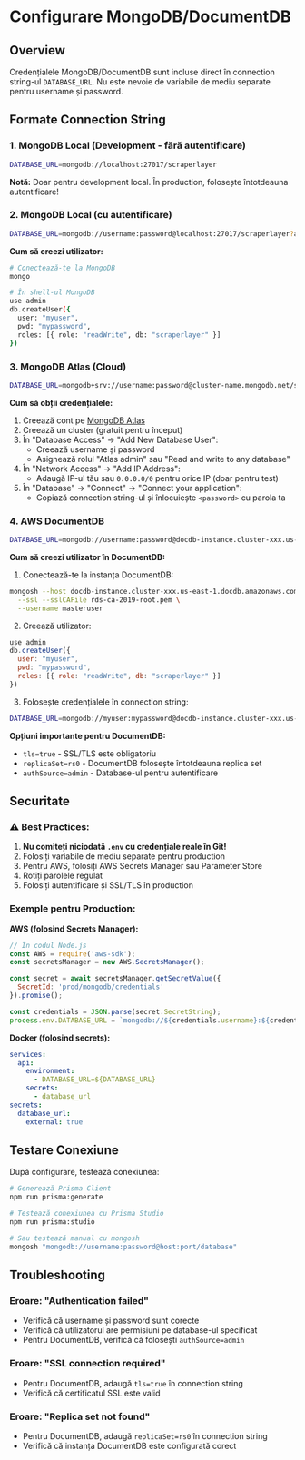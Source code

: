 # Configurare MongoDB/DocumentDB

## Overview

Credențialele MongoDB/DocumentDB sunt incluse direct în connection string-ul `DATABASE_URL`. Nu este nevoie de variabile de mediu separate pentru username și password.

## Formate Connection String

### 1. MongoDB Local (Development - fără autentificare)

```bash
DATABASE_URL=mongodb://localhost:27017/scraperlayer
```

**Notă:** Doar pentru development local. În production, folosește întotdeauna autentificare!

### 2. MongoDB Local (cu autentificare)

```bash
DATABASE_URL=mongodb://username:password@localhost:27017/scraperlayer?authSource=admin
```

**Cum să creezi utilizator:**
```bash
# Conectează-te la MongoDB
mongo

# În shell-ul MongoDB
use admin
db.createUser({
  user: "myuser",
  pwd: "mypassword",
  roles: [{ role: "readWrite", db: "scraperlayer" }]
})
```

### 3. MongoDB Atlas (Cloud)

```bash
DATABASE_URL=mongodb+srv://username:password@cluster-name.mongodb.net/scraperlayer?retryWrites=true&w=majority
```

**Cum să obții credențialele:**
1. Creează cont pe [MongoDB Atlas](https://www.mongodb.com/cloud/atlas)
2. Creează un cluster (gratuit pentru început)
3. În "Database Access" → "Add New Database User":
   - Creează username și password
   - Asignează rolul "Atlas admin" sau "Read and write to any database"
4. În "Network Access" → "Add IP Address":
   - Adaugă IP-ul tău sau `0.0.0.0/0` pentru orice IP (doar pentru test)
5. În "Database" → "Connect" → "Connect your application":
   - Copiază connection string-ul și înlocuiește `<password>` cu parola ta

### 4. AWS DocumentDB

```bash
DATABASE_URL=mongodb://username:password@docdb-instance.cluster-xxx.us-east-1.docdb.amazonaws.com:27017/scraperlayer?tls=true&replicaSet=rs0&authSource=admin
```

**Cum să creezi utilizator în DocumentDB:**

1. Conectează-te la instanța DocumentDB:
```bash
mongosh --host docdb-instance.cluster-xxx.us-east-1.docdb.amazonaws.com:27017 \
  --ssl --sslCAFile rds-ca-2019-root.pem \
  --username masteruser
```

2. Creează utilizator:
```javascript
use admin
db.createUser({
  user: "myuser",
  pwd: "mypassword",
  roles: [{ role: "readWrite", db: "scraperlayer" }]
})
```

3. Folosește credențialele în connection string:
```bash
DATABASE_URL=mongodb://myuser:mypassword@docdb-instance.cluster-xxx.us-east-1.docdb.amazonaws.com:27017/scraperlayer?tls=true&replicaSet=rs0&authSource=admin
```

**Opțiuni importante pentru DocumentDB:**
- `tls=true` - SSL/TLS este obligatoriu
- `replicaSet=rs0` - DocumentDB folosește întotdeauna replica set
- `authSource=admin` - Database-ul pentru autentificare

## Securitate

### ⚠️ Best Practices:

1. **Nu comiteți niciodată `.env` cu credențiale reale în Git!**
2. Folosiți variabile de mediu separate pentru production
3. Pentru AWS, folosiți AWS Secrets Manager sau Parameter Store
4. Rotiți parolele regulat
5. Folosiți autentificare și SSL/TLS în production

### Exemple pentru Production:

**AWS (folosind Secrets Manager):**
```javascript
// În codul Node.js
const AWS = require('aws-sdk');
const secretsManager = new AWS.SecretsManager();

const secret = await secretsManager.getSecretValue({
  SecretId: 'prod/mongodb/credentials'
}).promise();

const credentials = JSON.parse(secret.SecretString);
process.env.DATABASE_URL = `mongodb://${credentials.username}:${credentials.password}@...`;
```

**Docker (folosind secrets):**
```yaml
services:
  api:
    environment:
      - DATABASE_URL=${DATABASE_URL}
    secrets:
      - database_url
secrets:
  database_url:
    external: true
```

## Testare Conexiune

După configurare, testează conexiunea:

```bash
# Generează Prisma Client
npm run prisma:generate

# Testează conexiunea cu Prisma Studio
npm run prisma:studio

# Sau testează manual cu mongosh
mongosh "mongodb://username:password@host:port/database"
```

## Troubleshooting

### Eroare: "Authentication failed"
- Verifică că username și password sunt corecte
- Verifică că utilizatorul are permisiuni pe database-ul specificat
- Pentru DocumentDB, verifică că folosești `authSource=admin`

### Eroare: "SSL connection required"
- Pentru DocumentDB, adaugă `tls=true` în connection string
- Verifică că certificatul SSL este valid

### Eroare: "Replica set not found"
- Pentru DocumentDB, adaugă `replicaSet=rs0` în connection string
- Verifică că instanța DocumentDB este configurată corect

